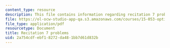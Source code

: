 ```yaml
---
content_type: resource
description: This file contains information regarding recitation 7 problems.
file: https://ol-ocw-studio-app-qa.s3.amazonaws.com/courses/15-053-optimization-methods-in-management-science-spring-2013/2a754cdfebf18272da481bb7d61d832b_MIT15_053S13_rec07.pdf
file_type: application/pdf
resourcetype: Document
title: Recitation 7 problems
uid: 2a754cdf-ebf1-8272-da48-1bb7d61d832b
---
```


